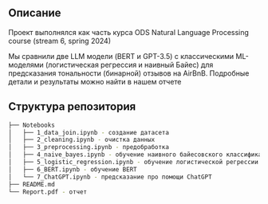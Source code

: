## Описание

Проект выполнялся как часть курса ODS Natural Language Processing course (stream 6, spring 2024)

Мы сравнили две LLM модели (BERT и GPT-3.5) с классическими ML-моделями (логистическая регрессия и наивный Байес) для предсказания тональности (бинарной) отзывов на AirBnB. Подробные детали и результаты можно найти в нашем отчете

## Структура репозитория

```bash
├── Notebooks
│   ├── 1_data_join.ipynb - создание датасета
│   ├── 2_cleaning.ipynb - очистка данных
│   ├── 3_preprocessing.ipynb - предобработка
│   ├── 4_naive_bayes.ipynb - обучение наивного байесовского классификатора
│   ├── 5_logistic_regression.ipynb - обучение логистической регрессии
│   ├── 6_BERT.ipynb - обучение BERT
│   └── 7_ChatGPT.ipynb - предсказание про помощи ChatGPT
├── README.md
└── Report.pdf - отчет
```